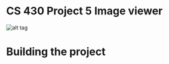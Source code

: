 # CS 430 Project 5 Image viewer 
![alt tag](https://github.com/mhaa54/cs430project05/blob/master/Images/image1.gif)

# Building the project
